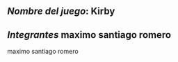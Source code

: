 ## ***Nombre del juego***: Kirby

 ## ***Integrantes***  maximo santiago romero 
  maximo santiago romero 

 
